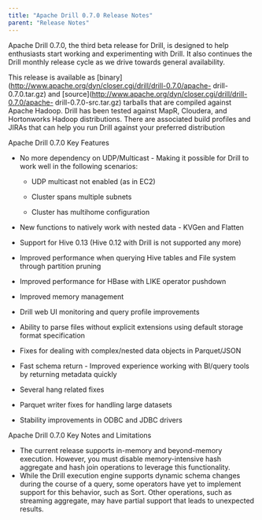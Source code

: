 ```yaml
---
title: "Apache Drill 0.7.0 Release Notes"
parent: "Release Notes"
---
```

Apache Drill 0.7.0, the third beta release for Drill, is designed to help
enthusiasts start working and experimenting with Drill. It also continues the
Drill monthly release cycle as we drive towards general availability.

This release is available as
[binary](http://www.apache.org/dyn/closer.cgi/drill/drill-0.7.0/apache-
drill-0.7.0.tar.gz) and
[source](http://www.apache.org/dyn/closer.cgi/drill/drill-0.7.0/apache-
drill-0.7.0-src.tar.gz) tarballs that are compiled against Apache Hadoop.
Drill has been tested against MapR, Cloudera, and Hortonworks Hadoop
distributions. There are associated build profiles and JIRAs that can help you
run Drill against your preferred distribution

Apache Drill 0.7.0 Key Features

  * No more dependency on UDP/Multicast - Making it possible for Drill to work well in the following scenarios:

    * UDP multicast not enabled (as in EC2)

    * Cluster spans multiple subnets

    * Cluster has multihome configuration

  * New functions to natively work with nested data - KVGen and Flatten 

  * Support for Hive 0.13 (Hive 0.12 with Drill is not supported any more) 

  * Improved performance when querying Hive tables and File system through partition pruning

  * Improved performance for HBase with LIKE operator pushdown

  * Improved memory management

  * Drill web UI monitoring and query profile improvements

  * Ability to parse files without explicit extensions using default storage format specification

  * Fixes for dealing with complex/nested data objects in Parquet/JSON

  * Fast schema return - Improved experience working with BI/query tools by returning metadata quickly

  * Several hang related fixes

  * Parquet writer fixes for handling large datasets

  * Stability improvements in ODBC and JDBC drivers

Apache Drill 0.7.0 Key Notes and Limitations

  * The current release supports in-memory and beyond-memory execution. However, you must disable memory-intensive hash aggregate and hash join operations to leverage this functionality.
  * While the Drill execution engine supports dynamic schema changes during the course of a query, some operators have yet to implement support for this behavior, such as Sort. Other operations, such as streaming aggregate, may have partial support that leads to unexpected results.

